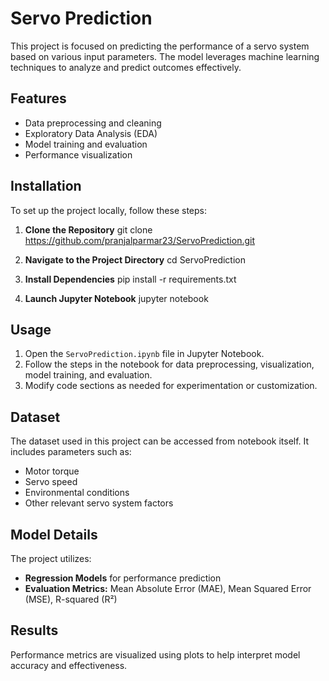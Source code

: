 # Servo Prediction

This project is focused on predicting the performance of a servo system based on various input parameters. The model leverages machine learning techniques to analyze and predict outcomes effectively.

## Features
- Data preprocessing and cleaning
- Exploratory Data Analysis (EDA)
- Model training and evaluation
- Performance visualization

## Installation
To set up the project locally, follow these steps:

1. **Clone the Repository**
git clone https://github.com/pranjalparmar23/ServoPrediction.git

2. **Navigate to the Project Directory**
cd ServoPrediction

3. **Install Dependencies**
pip install -r requirements.txt

4. **Launch Jupyter Notebook**
jupyter notebook

## Usage
1. Open the `ServoPrediction.ipynb` file in Jupyter Notebook.
2. Follow the steps in the notebook for data preprocessing, visualization, model training, and evaluation.
3. Modify code sections as needed for experimentation or customization.

## Dataset
The dataset used in this project can be accessed from notebook itself. It includes parameters such as:
- Motor torque
- Servo speed
- Environmental conditions
- Other relevant servo system factors

## Model Details
The project utilizes:
- **Regression Models** for performance prediction
- **Evaluation Metrics:** Mean Absolute Error (MAE), Mean Squared Error (MSE), R-squared (R²)

## Results
Performance metrics are visualized using plots to help interpret model accuracy and effectiveness.
